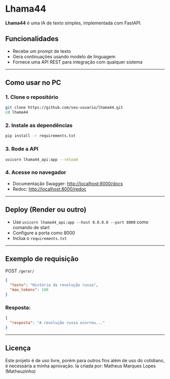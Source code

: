 # Lhama44

**Lhama44** é uma IA de texto simples, implementada com FastAPI.

## Funcionalidades

* Recebe um prompt de texto
* Gera continuações usando modelo de linguagem
* Fornece uma API REST para integração com qualquer sistema

---

## Como usar no PC

### 1. Clone o repositório

```bash
git clone https://github.com/seu-usuario/lhama44.git
cd lhama44
```

### 2. Instale as dependências

```bash
pip install -r requirements.txt
```

### 3. Rode a API

```bash
uvicorn lhama44_api:app --reload
```

### 4. Acesse no navegador

* Documentação Swagger: [http://localhost:8000/docs](http://localhost:8000/docs)
* Redoc: [http://localhost:8000/redoc](http://localhost:8000/redoc)

---

##  Deploy (Render ou outro)

* Use `uvicorn lhama44_api:app --host 0.0.0.0 --port 8000` como comando de start
* Configure a porta como 8000
* Inclua o `requirements.txt`

---

##  Exemplo de requisição

POST `/gerar/`

```json
{
  "texto": "História da revolução russa",
  "max_tokens": 100
}
```

### Resposta:

```json
{
  "resposta": "A revolução russa ocorreu..."
}
```

---

##  Licença

Este projeto é de uso livre, porém para outros fins além de uso do cotidiano, é necessária a minha aprovação.
Ia criada por: Matheus Marques Lopes (Matheuzinho)
